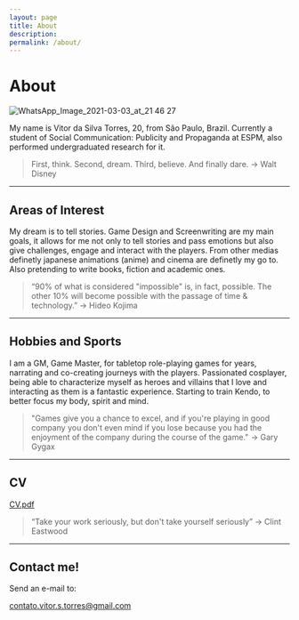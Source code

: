 ```yaml
---
layout: page
title: About
description:
permalink: /about/
---
```


# About

![WhatsApp_Image_2021-03-03_at_21 46 27](https://user-images.githubusercontent.com/62526655/110022275-7ae67280-7d0a-11eb-8b98-4886f296005f.jpeg)


My name is Vitor da Silva Torres, 20, from São Paulo, Brazil. Currently a student of  Social Communication: Publicity and Propaganda at ESPM, also performed undergraduated research for it.

> First, think. Second, dream. Third, believe. And finally dare.
>->      Walt Disney

---

## Areas of Interest

My dream is to tell stories. Game Design and Screenwriting are my main goals, it allows for me not only to tell stories and pass emotions but also give challenges, engage and interact with the players. From other medias definetly japanese animations (anime) and cinema are definetly my go to. Also pretending to write books, fiction and academic ones.

> “90% of what is considered "impossible" is, in fact, possible. The other 10% will become possible with the passage of time & technology.”
>->      Hideo Kojima

---

## Hobbies and Sports

I am a GM, Game Master, for tabletop role-playing games for years, narrating and co-creating journeys with the players. Passionated cosplayer, being able to characterize myself as heroes and villains that I love and interacting as them is a fantastic experience. Starting to train Kendo, to better focus my body, spirit and mind.

> "Games give you a chance to excel, and if you're playing in good company you don't even mind if you lose because you had the enjoyment of the company during the course of the game."
>->      Gary Gygax

---

## CV

[CV.pdf](https://github.com/VitorSTorres/vitorstorres.github.io/files/6086570/CV.pdf)

> “Take your work seriously, but don't take yourself seriously”
>->      Clint Eastwood

---

## Contact me!

Send an e-mail to: 

contato.vitor.s.torres@gmail.com
